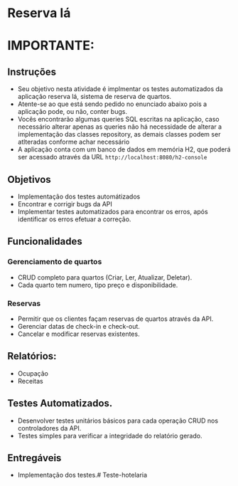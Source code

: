 # Reserva lá



# IMPORTANTE:

## Instruções
- Seu objetivo nesta atividade é implmentar os testes automatizados da aplicação reserva lá, sistema de reserva de quartos.
- Atente-se ao que está sendo pedido no enunciado abaixo pois a aplicação pode, ou não, conter bugs.
- Vocês encontrarão algumas queries SQL escritas na aplicação, caso necessário alterar apenas as queries não há necessidade de alterar a implementação das classes repository, as demais classes podem ser atlteradas conforme achar necessário
- A aplicação conta com um banco de dados em memória H2, que poderá ser acessado através da URL ``http://localhost:8080/h2-console``

## Objetivos
- Implementação dos testes automátizados
- Encontrar e corrigir bugs da API
- Implementar testes automatizados para encontrar os erros, após identificar os erros efetuar a correção.

## Funcionalidades

### Gerenciamento de quartos
- CRUD completo para quartos (Criar, Ler, Atualizar, Deletar).
- Cada quarto tem numero, tipo preço e disponibilidade.

### Reservas
- Permitir que os clientes façam reservas de quartos através da API.
- Gerenciar datas de check-in e check-out.
- Cancelar e modificar reservas existentes.


## Relatórios:
- Ocupação
- Receitas

## Testes Automatizados.
- Desenvolver testes unitários básicos para cada operação CRUD nos controladores da API.
- Testes simples para verificar a integridade do relatório gerado.


## Entregáveis
- Implementação dos testes.#   T e s t e - h o t e l a r i a 
 
 